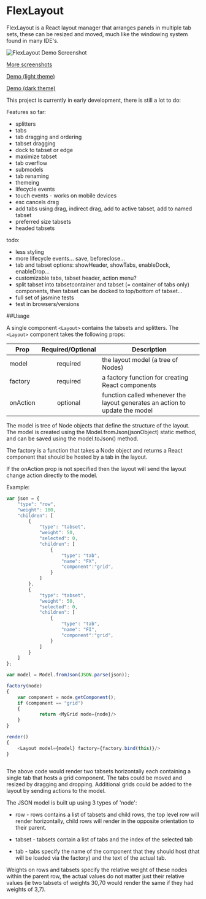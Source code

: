 # FlexLayout

FlexLayout is a React layout manager that arranges panels in multiple tab sets, these can be
resized and moved, much like the windowing system found in many IDE's.

![FlexLayout Demo Screenshot](/../screenshots/github_images/v0.01/tab_overflow_menu.png?raw=true "FlexLayout Demo Screenshot")

[More screenshots](https://rawgit.com/caplin/FlexLayout/screenshots/github_images/v0.01/images.html)

[Demo (light theme)](https://rawgit.com/caplin/FlexLayout/demos/demos/v0.01/index.html)

[Demo (dark theme)](https://rawgit.com/caplin/FlexLayout/demos/demos/v0.01/index_dark.html)

This project is currently in early development, there is still a lot to do:

Features so far:
*	splitters
*	tabs
*	tab dragging and ordering
*	tabset dragging
*	dock to tabset or edge
*	maximize tabset
*	tab overflow
*	submodels
*	tab renaming
*	themeing
*	lifecycle events
*	touch events - works on mobile devices
*   esc cancels drag
*   add tabs using drag, indirect drag, add to active tabset, add to named tabset
*   preferred size tabsets
*   headed tabsets


todo:
*	less styling
*	more lifecycle events... save, beforeclose...
*	tab and tabset options: showHeader, showTabs, enableDock, enableDrop...
*	customizable tabs, tabset header, action menu?
*	split tabset into tabsetcontainer and tabset (= container of tabs only) components, then tabset can be docked to top/bottom of tabset...
*	full set of jasmine tests
*	test in browsers/versions


##Usage

A single component `<Layout>` contains the tabsets and splitters. The `<Layout>` component takes the following props:


| Prop       | Required/Optional           | Description  |
| ------------- |:-------------:| -----|
| model    | required | the layout model (a tree of Nodes) |
| factory      | required | a factory function for creating React components |
| onAction | optional     |  function called whenever the layout generates an action to update the model |

The model is tree of Node objects that define the structure of the layout. The model is created using the Model.fromJson(jsonObject) static method, and can be saved using the model.toJson() method.

The factory is a function that takes a Node object and returns a React component that should be hosted by a tab in the layout. 

If the onAction prop is not specified then the layout will send the layout change action directly to the model.

Example:

```javascript
var json = {
	"type": "row",
	"weight": 100,
	"children": [
		{
			"type": "tabset",
			"weight": 50,
			"selected": 0,
			"children": [
				{
					"type": "tab",
					"name": "FX",
					"component":"grid",
				}
			]
		},
		{
			"type": "tabset",
			"weight": 50,
			"selected": 0,
			"children": [
				{
					"type": "tab",
					"name": "FI",
					"component":"grid",
				}
			]
		}
	]
};

var model = Model.fromJson(JSON.parse(json));

factory(node)
{
    var component = node.getComponent();
	if (component == "grid")
    {
			return <MyGrid node={node}/>
    }
}

render()
{
	<Layout model={model} factory={factory.bind(this)}/> 
}
		
```

The above code would render two tabsets horizontally each containing a single tab that hosts a grid component. The tabs could be moved and resized by dragging and dropping. Additional grids could be added to the layout by sending actions to the model.

The JSON model is built up using 3 types of 'node':

* row - rows contains a list of tabsets and child rows, the top level row will render horizontally, child rows will render in the opposite orientation to their parent.

* tabset - tabsets contain a list of tabs and the index of the selected tab

* tab - tabs specify the name of the component that they should host (that will be loaded via the factory) and the text of the actual tab.

Weights on rows and tabsets specify the relative weight of these nodes within the parent row, the actual values do not matter just their relative values (ie two tabsets of weights 30,70 would render the same if they had weights of 3,7).
